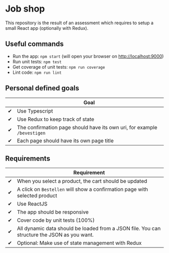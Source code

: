 # Job shop

This repository is the result of an assessment which requires to setup a small React app (optionally with Redux).

## Useful commands
* Run the app: `npm start` (will open your browser on [http://localhost:9000](http://localhost:9000))
* Run unit tests: `npm test`
* Get coverage of unit tests: `npm run coverage`
* Lint code: `npm run lint`

## Personal defined goals
|   | Goal
|---|------
| ✔ | Use Typescript
| ✔ | Use Redux to keep track of state
| ✔ | The confirmation page should have its own uri, for example `/bevestigen`
| ✔ | Each page should have its own page title

## Requirements
|   | Requirement
|---|-------------
| ✔ | When you select a product, the cart should be updated
| ✔ | A click on `Bestellen` will show a confirmation page with selected product
| ✔ | Use ReactJS
| ✔ | The app should be responsive
| ✔ | Cover code by unit tests (100%)
| ✔ | All dynamic data should be loaded from a JSON file. You can structure the JSON as you want.
| ✔ | Optional: Make use of state management with Redux
